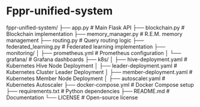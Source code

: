 # Fppr-unified-system


fppr-unified-system/
├── app.py                   # Main Flask API
├── blockchain.py            # Blockchain implementation
├── memory_manager.py        # R.E.M. memory management
├── routing.py               # Query routing logic
├── federated_learning.py    # Federated learning implementation
├── monitoring/
│   ├── prometheus.yml       # Prometheus configuration
│   └── grafana/             # Grafana dashboards
├── k8s/
│   ├── hive-deployment.yaml # Kubernetes Hive Node Deployment
│   ├── leader-deployment.yaml # Kubernetes Cluster Leader Deployment
│   ├── member-deployment.yaml # Kubernetes Member Node Deployment
│   ├── autoscaler.yaml      # Kubernetes Autoscaler
├── docker-compose.yml       # Docker Compose setup
├── requirements.txt         # Python dependencies
├── README.md                # Documentation
└── LICENSE                  # Open-source license




